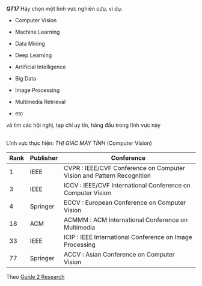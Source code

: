 ***QT17*** Hãy chọn một lĩnh vực nghiên cứu, ví dụ:

- Computer Vision

- Machine Learning

- Data Mining

- Deep Learning

- Artificial Intelligence

- Big Data

- Image Processing

- Multimedia Retrieval

- etc

và tìm các hội nghị, tạp chí uy tín, hàng đầu trong lĩnh vực này <br/><br/>

Lĩnh vực thực hiện: _THỊ GIÁC MÁY TÍNH_ (Computer Vision)

| Rank | Publisher | Conference |
| --- | --- | --- |
| 1 | IEEE | CVPR : IEEE/CVF Conference on Computer Vision and Pattern Recognition |
| 3 | IEEE | ICCV : IEEE/CVF International Conference on Computer Vision |
| 4 | Springer | ECCV : European Conference on Computer Vision |
| 18 | ACM | ACMMM : ACM International Conference on Multimedia |
| 33 | IEEE | ICIP : IEEE International Conference on Image Processing |
| 77 | Springer | ACCV : Asian Conference on Computer Vision |

Theo [Guide 2 Research](https://www.guide2research.com/topconf/computer-vision)
